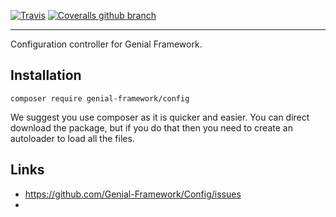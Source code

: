[![Travis](https://img.shields.io/travis/Genial-Framework/Config.svg?style=flat-square)](https://travis-ci.org/Genial-Framework/Config) [![Coveralls github branch](https://img.shields.io/coveralls/github/Genial-Framework/Config/master.svg?style=flat-square)](https://coveralls.io/github/Genial-Framework/Config?branch=master)

-------
Configuration controller for Genial Framework.

## Installation
```
composer require genial-framework/config
```

We suggest you use composer as it is quicker and easier. You can direct download the package, but if you do that then you need to create an autoloader to load all the files.

## Links
- https://github.com/Genial-Framework/Config/issues
-

